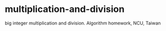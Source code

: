 # multiplication-and-division
big integer multiplication and division. Algorithm homework, NCU, Taiwan
